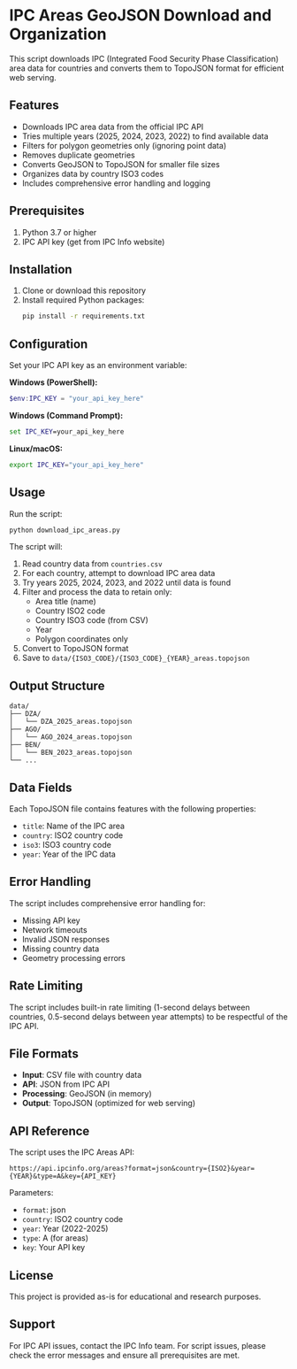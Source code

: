 # IPC Areas GeoJSON Download and Organization

This script downloads IPC (Integrated Food Security Phase Classification) area data for countries and converts them to TopoJSON format for efficient web serving.

## Features

- Downloads IPC area data from the official IPC API
- Tries multiple years (2025, 2024, 2023, 2022) to find available data
- Filters for polygon geometries only (ignoring point data)
- Removes duplicate geometries
- Converts GeoJSON to TopoJSON for smaller file sizes
- Organizes data by country ISO3 codes
- Includes comprehensive error handling and logging

## Prerequisites

1. Python 3.7 or higher
2. IPC API key (get from IPC Info website)

## Installation

1. Clone or download this repository
2. Install required Python packages:
   ```bash
   pip install -r requirements.txt
   ```

## Configuration

Set your IPC API key as an environment variable:

**Windows (PowerShell):**
```powershell
$env:IPC_KEY = "your_api_key_here"
```

**Windows (Command Prompt):**
```cmd
set IPC_KEY=your_api_key_here
```

**Linux/macOS:**
```bash
export IPC_KEY="your_api_key_here"
```

## Usage

Run the script:
```bash
python download_ipc_areas.py
```

The script will:
1. Read country data from `countries.csv`
2. For each country, attempt to download IPC area data
3. Try years 2025, 2024, 2023, and 2022 until data is found
4. Filter and process the data to retain only:
   - Area title (name)
   - Country ISO2 code
   - Country ISO3 code (from CSV)
   - Year
   - Polygon coordinates only
5. Convert to TopoJSON format
6. Save to `data/{ISO3_CODE}/{ISO3_CODE}_{YEAR}_areas.topojson`

## Output Structure

```
data/
├── DZA/
│   └── DZA_2025_areas.topojson
├── AGO/
│   └── AGO_2024_areas.topojson
├── BEN/
│   └── BEN_2023_areas.topojson
└── ...
```

## Data Fields

Each TopoJSON file contains features with the following properties:
- `title`: Name of the IPC area
- `country`: ISO2 country code
- `iso3`: ISO3 country code
- `year`: Year of the IPC data

## Error Handling

The script includes comprehensive error handling for:
- Missing API key
- Network timeouts
- Invalid JSON responses
- Missing country data
- Geometry processing errors

## Rate Limiting

The script includes built-in rate limiting (1-second delays between countries, 0.5-second delays between year attempts) to be respectful of the IPC API.

## File Formats

- **Input**: CSV file with country data
- **API**: JSON from IPC API
- **Processing**: GeoJSON (in memory)
- **Output**: TopoJSON (optimized for web serving)

## API Reference

The script uses the IPC Areas API:
```
https://api.ipcinfo.org/areas?format=json&country={ISO2}&year={YEAR}&type=A&key={API_KEY}
```

Parameters:
- `format`: json
- `country`: ISO2 country code
- `year`: Year (2022-2025)
- `type`: A (for areas)
- `key`: Your API key

## License

This project is provided as-is for educational and research purposes.

## Support

For IPC API issues, contact the IPC Info team.
For script issues, please check the error messages and ensure all prerequisites are met.